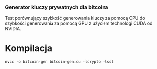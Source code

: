 ### Generator kluczy prywatnych dla bitcoina

Test porównujący szybkość generowania kluczy za pomocą CPU do szybkości generowania za pomocą GPU z użyciem technologi CUDA od NVIDIA.

# Kompilacja

`nvcc -o bitcoin-gen bitcoin-gen.cu -lcrypto -lssl`